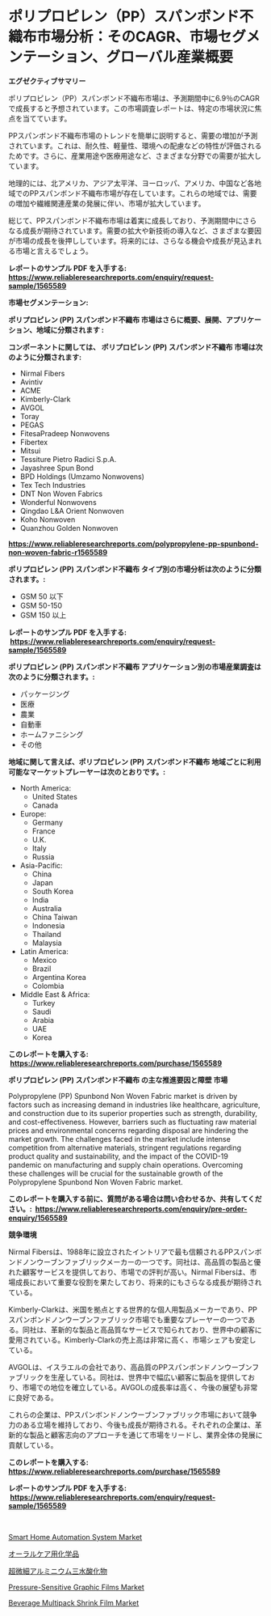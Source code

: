 <p><h1>ポリプロピレン（PP）スパンボンド不織布市場分析：そのCAGR、市場セグメンテーション、グローバル産業概要</h1></p><p><strong>エグゼクティブサマリー</strong></p>
<p><p>ポリプロピレン（PP）スパンボンド不織布市場は、予測期間中に6.9％のCAGRで成長すると予想されています。この市場調査レポートは、特定の市場状況に焦点を当てています。</p><p>PPスパンボンド不織布市場のトレンドを簡単に説明すると、需要の増加が予測されています。これは、耐久性、軽量性、環境への配慮などの特性が評価されるためです。さらに、産業用途や医療用途など、さまざまな分野での需要が拡大しています。</p><p>地理的には、北アメリカ、アジア太平洋、ヨーロッパ、アメリカ、中国など各地域でのPPスパンボンド不織布市場が存在しています。これらの地域では、需要の増加や繊維関連産業の発展に伴い、市場が拡大しています。</p><p>総じて、PPスパンボンド不織布市場は着実に成長しており、予測期間中にさらなる成長が期待されています。需要の拡大や新技術の導入など、さまざまな要因が市場の成長を後押ししています。将来的には、さらなる機会や成長が見込まれる市場と言えるでしょう。</p></p>
<p><strong>レポートのサンプル PDF を入手する: <a href="https://www.reliableresearchreports.com/enquiry/request-sample/1565589">https://www.reliableresearchreports.com/enquiry/request-sample/1565589</a></strong></p>
<p><strong>市場セグメンテーション:</strong></p>
<p><strong> ポリプロピレン (PP) スパンボンド不織布 市場はさらに概要、展開、アプリケーション、地域に分類されます :</strong></p>
<p><strong>コンポーネントに関しては、 ポリプロピレン (PP) スパンボンド不織布 市場は次のように分類されます: &nbsp;</strong></p>
<p><ul><li>Nirmal Fibers</li><li>Avintiv</li><li>ACME</li><li>Kimberly-Clark</li><li>AVGOL</li><li>Toray</li><li>PEGAS</li><li>FitesaPradeep Nonwovens</li><li>Fibertex</li><li>Mitsui</li><li>Tessiture Pietro Radici S.p.A.</li><li>Jayashree Spun Bond</li><li>BPD Holdings (Umzamo Nonwovens)</li><li>Tex Tech Industries</li><li>DNT Non Woven Fabrics</li><li>Wonderful Nonwovens</li><li>Qingdao L&A Orient Nonwoven</li><li>Koho Nonwoven</li><li>Quanzhou Golden Nonwoven</li></ul></p>
<p><strong><a href="https://www.reliableresearchreports.com/polypropylene-pp-spunbond-non-woven-fabric-r1565589">https://www.reliableresearchreports.com/polypropylene-pp-spunbond-non-woven-fabric-r1565589</a></strong></p>
<p><strong> ポリプロピレン (PP) スパンボンド不織布 タイプ別の市場分析は次のように分類されます。:</strong></p>
<p><ul><li>GSM 50 以下</li><li>GSM 50-150</li><li>GSM 150 以上</li></ul></p>
<p><strong>レポートのサンプル PDF を入手する: &nbsp;<a href="https://www.reliableresearchreports.com/enquiry/request-sample/1565589">https://www.reliableresearchreports.com/enquiry/request-sample/1565589</a></strong></p>
<p><strong> ポリプロピレン (PP) スパンボンド不織布 アプリケーション別の市場産業調査は次のように分類されます。:</strong></p>
<p><ul><li>パッケージング</li><li>医療</li><li>農業</li><li>自動車</li><li>ホームファニシング</li><li>その他</li></ul></p>
<p><strong>地域に関して言えば、ポリプロピレン (PP) スパンボンド不織布 地域ごとに利用可能なマーケットプレーヤーは次のとおりです。:</strong></p>
<p><ul>
    <li>
        North America:
        <ul>
            <li>United States</li>
            <li>Canada</li>
        </ul>
    </li>
    <li>
        Europe:
        <ul>
            <li>Germany</li>
            <li>France</li>
            <li>U.K.</li>
            <li>Italy</li>
            <li>Russia</li>
        </ul>
    </li>
    <li>
        Asia-Pacific:
        <ul>
            <li>China</li>
            <li>Japan</li>
            <li>South Korea</li>
            <li>India</li>
            <li>Australia</li>
            <li>China Taiwan</li>
            <li>Indonesia</li>
            <li>Thailand</li>
            <li>Malaysia</li>
        </ul>
    </li>
    <li>
        Latin America:
        <ul>
            <li>Mexico</li>
            <li>Brazil</li>
            <li>Argentina Korea</li>
            <li>Colombia</li>
        </ul>
    </li>
    <li>
        Middle East & Africa:
        <ul>
            <li>Turkey</li>
            <li>Saudi</li>
            <li>Arabia</li>
            <li>UAE</li>
            <li>Korea</li>
        </ul>
    </li>
    </ul></p>
<p><strong>このレポートを購入する: &nbsp;<a href="https://www.reliableresearchreports.com/purchase/1565589">https://www.reliableresearchreports.com/purchase/1565589</a></strong></p>
<p><strong>ポリプロピレン (PP) スパンボンド不織布 の主な推進要因と障壁 市場</strong></p>
<p><p>Polypropylene (PP) Spunbond Non Woven Fabric market is driven by factors such as increasing demand in industries like healthcare, agriculture, and construction due to its superior properties such as strength, durability, and cost-effectiveness. However, barriers such as fluctuating raw material prices and environmental concerns regarding disposal are hindering the market growth. The challenges faced in the market include intense competition from alternative materials, stringent regulations regarding product quality and sustainability, and the impact of the COVID-19 pandemic on manufacturing and supply chain operations. Overcoming these challenges will be crucial for the sustainable growth of the Polypropylene Spunbond Non Woven Fabric market.</p></p>
<p><strong>このレポートを購入する前に、質問がある場合は問い合わせるか、共有してください。:&nbsp; <a href="https://www.reliableresearchreports.com/enquiry/pre-order-enquiry/1565589">https://www.reliableresearchreports.com/enquiry/pre-order-enquiry/1565589</a></strong></p>
<p><strong>競争環境</strong></p>
<p><p>Nirmal Fibersは、1988年に設立されたイントリアで最も信頼されるPPスパンボンドノンウーブンファブリックメーカーの一つです。同社は、高品質の製品と優れた顧客サービスを提供しており、市場での評判が高い。Nirmal Fibersは、市場成長において重要な役割を果たしており、将来的にもさらなる成長が期待されている。</p><p>Kimberly-Clarkは、米国を拠点とする世界的な個人用製品メーカーであり、PPスパンボンドノンウーブンファブリック市場でも重要なプレーヤーの一つである。同社は、革新的な製品と高品質なサービスで知られており、世界中の顧客に愛用されている。Kimberly-Clarkの売上高は非常に高く、市場シェアも安定している。</p><p>AVGOLは、イスラエルの会社であり、高品質のPPスパンボンドノンウーブンファブリックを生産している。同社は、世界中で幅広い顧客に製品を提供しており、市場での地位を確立している。AVGOLの成長率は高く、今後の展望も非常に良好である。</p><p>これらの企業は、PPスパンボンドノンウーブンファブリック市場において競争力のある立場を維持しており、今後も成長が期待される。それぞれの企業は、革新的な製品と顧客志向のアプローチを通じて市場をリードし、業界全体の発展に貢献している。</p></p>
<p><strong>このレポートを購入する: &nbsp; <a href="https://www.reliableresearchreports.com/purchase/1565589">https://www.reliableresearchreports.com/purchase/1565589</a></strong></p>
<p><strong>レポートのサンプル PDF を入手する: &nbsp;<a href="https://www.reliableresearchreports.com/enquiry/request-sample/1565589">https://www.reliableresearchreports.com/enquiry/request-sample/1565589</a></strong><strong></strong></p>
<p>&nbsp;</p>
<p><p><a href="https://issuu.com/reportprime-2/docs/smart-home-automation-system-market-size-2030.pptx">Smart Home Automation System Market</a></p><p><a href="https://github.com/GregorioOKeefe2023/Market-Research-Report-List-1/blob/main/273435088632.md">オーラルケア用化学品</a></p><p><a href="https://github.com/AylinBeier/Market-Research-Report-List-1/blob/main/884354888631.md">超微細アルミニウム三水酸化物</a></p><p><a href="https://github.com/redneck06/Market-Research-Report-List-3/blob/main/pressure-sensitive-graphic-films-market.md">Pressure-Sensitive Graphic Films Market</a></p><p><a href="https://github.com/peachesmcdowel1/Market-Research-Report-List-2/blob/main/beverage-multipack-shrink-film-market.md">Beverage Multipack Shrink Film Market</a></p></p>
